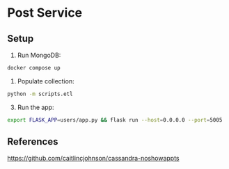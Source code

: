 # Post Service

## Setup
1. Run MongoDB:
```bash
docker compose up
```

1. Populate collection:
```bash
python -m scripts.etl
```

3. Run the app:
```bash
export FLASK_APP=users/app.py && flask run --host=0.0.0.0 --port=5005
```

## References
https://github.com/caitlincjohnson/cassandra-noshowappts
